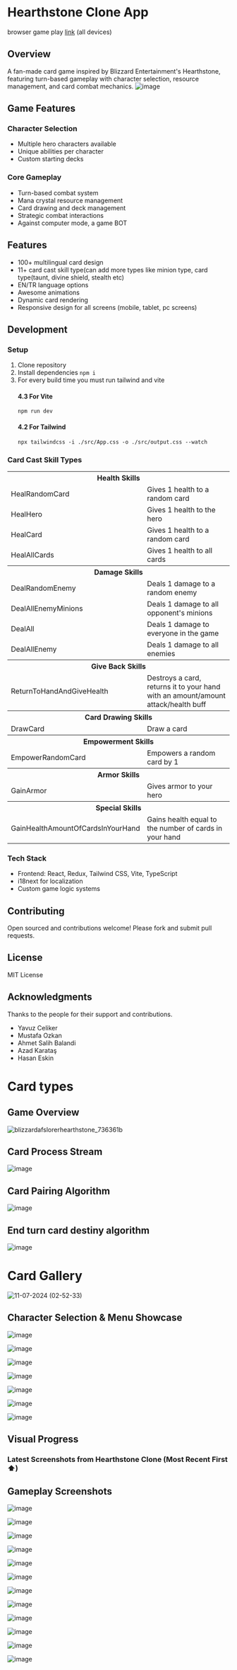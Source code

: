 # Hearthstone Clone App
browser game play [link](https://hearthstone-clone-game.vercel.app/) (all devices)
  
## Overview
A fan-made card game inspired by Blizzard Entertainment's Hearthstone, featuring turn-based gameplay with character selection, resource management, and card combat mechanics.
![image](https://github.com/user-attachments/assets/d808f5fa-9d36-427c-8b73-a0458aef7477)

## Game Features

### Character Selection  
- Multiple hero characters available
- Unique abilities per character
- Custom starting decks

### Core Gameplay
- Turn-based combat system
- Mana crystal resource management 
- Card drawing and deck management
- Strategic combat interactions
- Against computer mode, a game BOT

## Features
- 100+ multilingual card design
- 11+ card cast skill type(can add more types like minion type, card type(taunt, divine shield, stealth etc)
- EN/TR language options 
- Awesome animations
- Dynamic card rendering
- Responsive design for all screens (mobile, tablet, pc screens)

## Development

### Setup
1. Clone repository
2. Install dependencies
   ``` npm i ```
4. For every build time you must run tailwind and vite
   #### 4.3 For Vite
   ``` npm run dev ```
   #### 4.2 For Tailwind
   ``` npx tailwindcss -i ./src/App.css -o ./src/output.css --watch ```

### Card Cast Skill Types

<table>
  <tr>
    <th colspan="2">Health Skills</th>
  </tr>
  <tr>
    <td>HealRandomCard</td>
    <td>Gives 1 health to a random card</td>
  </tr>
  <tr>
    <td>HealHero</td>
    <td>Gives 1 health to the hero</td>
  </tr>
  <tr>
    <td>HealCard</td>
    <td>Gives 1 health to a random card</td>
  </tr>
  <tr>
    <td>HealAllCards</td>
    <td>Gives 1 health to all cards</td>
  </tr>
  <tr>
    <th colspan="2">Damage Skills</th>
  </tr>
  <tr>
    <td>DealRandomEnemy</td>
    <td>Deals 1 damage to a random enemy</td>
  </tr>
  <tr>
    <td>DealAllEnemyMinions</td>
    <td>Deals 1 damage to all opponent's minions</td>
  </tr>
  <tr>
    <td>DealAll</td>
    <td>Deals 1 damage to everyone in the game</td>
  </tr>
  <tr>
    <td>DealAllEnemy</td>
    <td>Deals 1 damage to all enemies</td>
  </tr>
  <tr>
    <th colspan="2">Give Back Skills</th>
  </tr>
  <tr>
    <td>ReturnToHandAndGiveHealth</td>
    <td>Destroys a card, returns it to your hand with an amount/amount attack/health buff</td>
  </tr>
  <tr>
    <th colspan="2">Card Drawing Skills</th>
  </tr>
  <tr>
    <td>DrawCard</td>
    <td>Draw a card</td>
  </tr>
  <tr>
    <th colspan="2">Empowerment Skills</th>
  </tr>
  <tr>
    <td>EmpowerRandomCard</td>
    <td>Empowers a random card by 1</td>
  </tr>
  <tr>
    <th colspan="2">Armor Skills</th>
  </tr>
  <tr>
    <td>GainArmor</td>
    <td>Gives armor to your hero</td>
  </tr>
  <tr>
    <th colspan="2">Special Skills</th>
  </tr>
  <tr>
    <td>GainHealthAmountOfCardsInYourHand</td>
    <td>Gains health equal to the number of cards in your hand</td>
  </tr>
</table>

### Tech Stack
- Frontend: React, Redux, Tailwind CSS, Vite, TypeScript
- i18next for localization
- Custom game logic systems

## Contributing
Open sourced and contributions welcome! Please fork and submit pull requests.

## License
MIT License

## Acknowledgments
Thanks to the people for their support and contributions.
      <ul className=" mt-5">
        <li className="bg-white p-2 mt-1">Yavuz Celiker</li>
        <li className="bg-white p-2 mt-1">Mustafa Ozkan</li>
        <li className="bg-white p-2 mt-1">Ahmet Salih Balandi</li>
        <li className="bg-white p-2 mt-1">Azad Karataş</li>
        <li className="bg-white p-2 mt-1">Hasan Eskin</li>
      </ul>
# Card types

## Game Overview
![blizzardafslorerhearthstone_736361b](https://github.com/user-attachments/assets/05b067f4-22dc-4381-9e59-ac747c73e256)

## Card Process Stream

![image](https://github.com/user-attachments/assets/64b745da-e3b6-401f-a399-346d52fbcb20)

## Card Pairing Algorithm

![image](https://github.com/user-attachments/assets/116f38e5-149e-42ed-8dd1-3264a70479d5)

## End turn card destiny algorithm 

![image](https://github.com/user-attachments/assets/2ae47007-41e1-42bc-8fda-ad91f854957f)


# Card Gallery

![11-07-2024 (02-52-33)](https://github.com/user-attachments/assets/3e42b5c9-7a7f-449f-b24f-4d807b9b9cd3)

## Character Selection & Menu Showcase

![image](https://github.com/user-attachments/assets/0062699b-e2bf-4028-a399-dfae837d1946)

![image](https://github.com/user-attachments/assets/6c2c314c-0abf-4499-9a20-49b9d79e2bd7)

![image](https://github.com/user-attachments/assets/79a8b086-6b40-4a78-a9e6-ed9e07dcce5f)

![image](https://github.com/user-attachments/assets/dc33e333-a694-42cd-a2a6-75d5040f4869)

![image](https://github.com/user-attachments/assets/317c70b8-60a7-4f5b-8618-1d3e29f94d2f)

![image](https://github.com/user-attachments/assets/0c26d4a8-7e07-4c95-a888-4ea3051636f4)

![image](https://github.com/user-attachments/assets/7be864db-250a-4b6f-8b8a-2fcf4f1f69ba)

## Visual Progress
### Latest Screenshots from Hearthstone Clone (Most Recent First ⬆️)

## Gameplay Screenshots

![image](https://github.com/user-attachments/assets/a60c573d-30d0-4d5e-a362-284bdb1cbb91)

![image](https://github.com/user-attachments/assets/73df14f9-16c7-4cfe-bec4-9e62941af1f1)

![image](https://github.com/user-attachments/assets/2a158bfe-7112-4d35-a63a-3f4fd6c1d631)

![image](https://github.com/user-attachments/assets/25586fb0-f2b9-4bc8-85cc-26876d3c9b84)

![image](https://github.com/user-attachments/assets/703c7924-f72d-4b43-8d07-840a4635e2a9)

![image](https://github.com/user-attachments/assets/4da084a8-9764-452e-b70e-75193880d235)

![image](https://github.com/user-attachments/assets/b1f04ea6-98a2-4310-81e4-781b7cf663e6)

![image](https://github.com/user-attachments/assets/324de574-ea6b-4edc-8b10-c2615e11adec)

![image](https://github.com/user-attachments/assets/c40bde19-eef7-4b50-ac69-bf39bdccca22)

![image](https://github.com/user-attachments/assets/233019da-0465-40cc-a258-a95f663e6179)

![image](https://github.com/user-attachments/assets/b7e1b784-960a-4ebd-bacf-f0984343176f)

![image](https://github.com/user-attachments/assets/2df4917d-38f9-4d7b-a06f-49d550b1c917)

